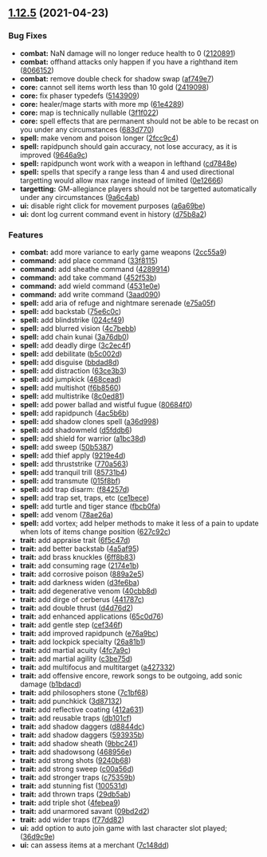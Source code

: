 ## [1.12.5](https://github.com/landoftherair/lotr2/compare/v1.12.4...v1.12.5) (2021-04-23)


### Bug Fixes

* **combat:** NaN damage will no longer reduce health to 0 ([2120891](https://github.com/landoftherair/lotr2/commit/21208919a5b2773d760be5e099a5fa6225cf100a))
* **combat:** offhand attacks only happen if you have a righthand item ([8066152](https://github.com/landoftherair/lotr2/commit/80661527d2751746aca84a8d1b26c799a24ead7d))
* **combat:** remove double check for shadow swap ([af749e7](https://github.com/landoftherair/lotr2/commit/af749e7e9ce561d45e900985927d7735d384f816))
* **core:** cannot sell items worth less than 10 gold ([2419098](https://github.com/landoftherair/lotr2/commit/241909835986098445c8bd5c851565b030ffe4bd))
* **core:** fix phaser typedefs ([5143909](https://github.com/landoftherair/lotr2/commit/514390952eb176ba458ff37316604f51499d9bfa))
* **core:** healer/mage starts with more mp ([61e4289](https://github.com/landoftherair/lotr2/commit/61e42890db642fef525ca0d60d968bbdf6de106d))
* **core:** map is technically nullable ([3f1f022](https://github.com/landoftherair/lotr2/commit/3f1f0225f4be0172aec8c68ecc7bf51d0ccc8ef7))
* **core:** spell effects that are permanent should not be able to be recast on you under any circumstances ([683d770](https://github.com/landoftherair/lotr2/commit/683d7703b05f9bad2a7f098256c430746869bc3c))
* **spell:** make venom and poison longer ([2fcc9c4](https://github.com/landoftherair/lotr2/commit/2fcc9c4e9932ca196f20c2b9cbf9aef46464924f))
* **spell:** rapidpunch should gain accuracy, not lose accuracy, as it is improved ([9646a9c](https://github.com/landoftherair/lotr2/commit/9646a9c1c98c4a78c507f0f6772085dfa1d23894))
* **spell:** rapidpunch wont work with a weapon in lefthand ([cd7848e](https://github.com/landoftherair/lotr2/commit/cd7848e85747b386b80f33dd9c6bc8c0c8726c8f))
* **spell:** spells that specify a range less than 4 and used directional targetting would allow max range instead of limited ([0e12666](https://github.com/landoftherair/lotr2/commit/0e12666a969a15093ec1207ad16f803908abaf47))
* **targetting:** GM-allegiance players should not be targetted automatically under any circumstances ([9a6c4ab](https://github.com/landoftherair/lotr2/commit/9a6c4abe61e60e56ece1b5e50abc623c5bc3d6ca))
* **ui:** disable right click for movement purposes ([a6a69be](https://github.com/landoftherair/lotr2/commit/a6a69be5d642bca6d2df03016d9fd32927229577))
* **ui:** dont log current command event in history ([d75b8a2](https://github.com/landoftherair/lotr2/commit/d75b8a24190186ca85b4d9b431ba5756040976a2))


### Features

* **combat:** add more variance to early game weapons ([2cc55a9](https://github.com/landoftherair/lotr2/commit/2cc55a9ae95e35565cf7d84d8b490b4f0cb2cc3c))
* **command:** add place command ([33f8115](https://github.com/landoftherair/lotr2/commit/33f81152f58bacb08f376522c7267b2fc00aad9e))
* **command:** add sheathe command ([4289914](https://github.com/landoftherair/lotr2/commit/42899144c2b926a27d1bc3946f88d4ae15fd7330))
* **command:** add take command ([452f53b](https://github.com/landoftherair/lotr2/commit/452f53b1c92c2da13ffe7cb618fe38ca623d5a12))
* **command:** add wield command ([4531e0e](https://github.com/landoftherair/lotr2/commit/4531e0e57e9ccefaac30a07d0e06f8c53bde9542))
* **command:** add write command ([3aad090](https://github.com/landoftherair/lotr2/commit/3aad09080b61945ced1ec4448b1a6d8b487555e0))
* **spell:** add aria of refuge and nightmare serenade ([e75a05f](https://github.com/landoftherair/lotr2/commit/e75a05fc86ec0b5815f28f994f931152ba6d1471))
* **spell:** add backstab ([75e6c0c](https://github.com/landoftherair/lotr2/commit/75e6c0cb85b5ed80a270c6d7d0f228713fab4839))
* **spell:** add blindstrike ([024cf49](https://github.com/landoftherair/lotr2/commit/024cf49bbca26994e08f8d07dd7f5d7e03b0521e))
* **spell:** add blurred vision ([4c7bebb](https://github.com/landoftherair/lotr2/commit/4c7bebb16723d85b687387c6022f6e7eb332330a))
* **spell:** add chain kunai ([3a76db0](https://github.com/landoftherair/lotr2/commit/3a76db07550c7c33121af4093aef9a8df35b702a))
* **spell:** add deadly dirge ([3c2ec4f](https://github.com/landoftherair/lotr2/commit/3c2ec4f5faf8e16f6ee086902dc95031b65456e4))
* **spell:** add debilitate ([b5c002d](https://github.com/landoftherair/lotr2/commit/b5c002d287b2770a8cc723deac7be2f5db3be594))
* **spell:** add disguise ([bbdad8d](https://github.com/landoftherair/lotr2/commit/bbdad8dba706b5dfe1fa52f8e8fd0086faafcff5))
* **spell:** add distraction ([63ce3b3](https://github.com/landoftherair/lotr2/commit/63ce3b3d83ef1350bbff8c8d2c47f22273702f81))
* **spell:** add jumpkick ([468cead](https://github.com/landoftherair/lotr2/commit/468cead7e9830589cfde56fc65b45c95810bec0e))
* **spell:** add multishot ([f6b8560](https://github.com/landoftherair/lotr2/commit/f6b8560b67ff0c111430db8e0e811c58b0bcd84e))
* **spell:** add multistrike ([8c0ed81](https://github.com/landoftherair/lotr2/commit/8c0ed813c9ac05188e554d8513494f21072b0692))
* **spell:** add power ballad and wistful fugue ([80684f0](https://github.com/landoftherair/lotr2/commit/80684f0d8c43437b05f43007475a088261cf2e54))
* **spell:** add rapidpunch ([4ac5b6b](https://github.com/landoftherair/lotr2/commit/4ac5b6bc6d345711a409b0304cf37c7fc9e92a99))
* **spell:** add shadow clones spell ([a36d998](https://github.com/landoftherair/lotr2/commit/a36d998297208d6a3bd07057fcd6aee0fffc2884))
* **spell:** add shadowmeld ([d5fddb6](https://github.com/landoftherair/lotr2/commit/d5fddb689a90ea2fe380f66265ecbe31e6fbcf23))
* **spell:** add shield for warrior ([a1bc38d](https://github.com/landoftherair/lotr2/commit/a1bc38d7329a5588a8a7b34e515205fbf8fdab8e))
* **spell:** add sweep ([50b5387](https://github.com/landoftherair/lotr2/commit/50b5387b19136cb43b510f685415ebfcf758e95a))
* **spell:** add thief apply ([9219e4d](https://github.com/landoftherair/lotr2/commit/9219e4d1c802bcfe445ba82f227f87cd38236e24))
* **spell:** add thruststrike ([770a563](https://github.com/landoftherair/lotr2/commit/770a5637685f50f7f8975d9abb29f0d0abee075d))
* **spell:** add tranquil trill ([85731b4](https://github.com/landoftherair/lotr2/commit/85731b41a81705c57ffea452835b5391a1cc7a69))
* **spell:** add transmute ([015f8bf](https://github.com/landoftherair/lotr2/commit/015f8bfeaa2b964cb1fdcddbf8eb9afaa34073bb))
* **spell:** add trap disarm: ([f84257d](https://github.com/landoftherair/lotr2/commit/f84257dbc9e2786411f419d88bd192df0dde035a))
* **spell:** add trap set, traps, etc ([ce1bece](https://github.com/landoftherair/lotr2/commit/ce1beceab81eccb93663c4106a15d44173d7ebb7))
* **spell:** add turtle and tiger stance ([fbcb0fa](https://github.com/landoftherair/lotr2/commit/fbcb0fac1302c3326d1368e495e161c16ae9a7b8))
* **spell:** add venom ([78ae26a](https://github.com/landoftherair/lotr2/commit/78ae26a8e1628fa05e59cfec8651136a431acc2c))
* **spell:** add vortex; add helper methods to make it less of a pain to update when lots of items change position ([627c92c](https://github.com/landoftherair/lotr2/commit/627c92c3a3fba8eae25f6220b0ad20caf6a0d2cb))
* **trait:** add appraise trait ([6f5c47d](https://github.com/landoftherair/lotr2/commit/6f5c47dfa7a70f9183c4a24267cb95ff54bc5d66))
* **trait:** add better backstab ([4a5af95](https://github.com/landoftherair/lotr2/commit/4a5af95977643cc426c8f6023139e9f04fe79a09))
* **trait:** add brass knuckles ([6ff8b83](https://github.com/landoftherair/lotr2/commit/6ff8b83c9bfed2b07fc108f52774d938a138cd6c))
* **trait:** add consuming rage ([2174e1b](https://github.com/landoftherair/lotr2/commit/2174e1b68a874e3eab890b4a539719a5978af3c8))
* **trait:** add corrosive poison ([889a2e5](https://github.com/landoftherair/lotr2/commit/889a2e5306861906c7dacc969a24dd655203b8ce))
* **trait:** add darkness widen ([d3fe6ba](https://github.com/landoftherair/lotr2/commit/d3fe6ba5365cb8ac4cc1d283d9f1eac4c229a3fd))
* **trait:** add degenerative venom ([40cbb8d](https://github.com/landoftherair/lotr2/commit/40cbb8d8cc976c84ee2259e054ee2d533c8174d0))
* **trait:** add dirge of cerberus ([441787c](https://github.com/landoftherair/lotr2/commit/441787c03c743cfded297cd3f724016a20a7b127))
* **trait:** add double thrust ([d4d76d2](https://github.com/landoftherair/lotr2/commit/d4d76d263f725a6d1701b2a14345ad5f81114aa8))
* **trait:** add enhanced applications ([65c0d76](https://github.com/landoftherair/lotr2/commit/65c0d761b7fffdbaf91aa8c32d65e76f687e2559))
* **trait:** add gentle step ([cef346f](https://github.com/landoftherair/lotr2/commit/cef346fa89b7e9611f6b9e90f183b195b7da9505))
* **trait:** add improved rapidpunch ([e76a9bc](https://github.com/landoftherair/lotr2/commit/e76a9bc5d8deb49d3f3f8f0ff29dc19684c87ef7))
* **trait:** add lockpick specialty ([26a81b1](https://github.com/landoftherair/lotr2/commit/26a81b1b0e76a0925ef92e4d97c3757f04ac1beb))
* **trait:** add martial acuity ([4fc7a9c](https://github.com/landoftherair/lotr2/commit/4fc7a9c5b7e54f81897defd9aa211892321654a1))
* **trait:** add martial agility ([c3be75d](https://github.com/landoftherair/lotr2/commit/c3be75de181f8a10225f7a20ce276405b55bd47a))
* **trait:** add multifocus and multitarget ([a427332](https://github.com/landoftherair/lotr2/commit/a4273323af0a78a95a715c8453f9b658c233a214))
* **trait:** add offensive encore, rework songs to be outgoing, add sonic damage ([b1bdacd](https://github.com/landoftherair/lotr2/commit/b1bdacd4fe7dd416f67922ee36f786140eba3114))
* **trait:** add philosophers stone ([7c1bf68](https://github.com/landoftherair/lotr2/commit/7c1bf6860185107a8aa7f3968cfc70ea566486c8))
* **trait:** add punchkick ([3d87132](https://github.com/landoftherair/lotr2/commit/3d871327a65f161ba6e02ac154c573e208ad5b90))
* **trait:** add reflective coating ([412a631](https://github.com/landoftherair/lotr2/commit/412a6318899168f3edb836f1203b5a34fa9c98aa))
* **trait:** add reusable traps ([db101cf](https://github.com/landoftherair/lotr2/commit/db101cf18b90137efe43cdd862808c9a522731eb))
* **trait:** add shadow daggers ([d8844dc](https://github.com/landoftherair/lotr2/commit/d8844dc726bc334e82cc9a40ae6e6c850c10109f))
* **trait:** add shadow daggers ([593935b](https://github.com/landoftherair/lotr2/commit/593935b9d6c8ad760c2ff0b40affe27e4d235ab0))
* **trait:** add shadow sheath ([9bbc241](https://github.com/landoftherair/lotr2/commit/9bbc2418b294c631bb839eebf26d3eb714674355))
* **trait:** add shadowsong ([468956e](https://github.com/landoftherair/lotr2/commit/468956e4f8ae2125115b977105499c9cf6e8227a))
* **trait:** add strong shots ([9240b68](https://github.com/landoftherair/lotr2/commit/9240b68183f7a6a3029c3bb8bfc5b9f7f53c3282))
* **trait:** add strong sweep ([c00a56d](https://github.com/landoftherair/lotr2/commit/c00a56d9084de38c2f87293fac607f2f042f7e88))
* **trait:** add stronger traps ([c75359b](https://github.com/landoftherair/lotr2/commit/c75359b43420f093f89549a6062e0a448e734a1f))
* **trait:** add stunning fist ([100531d](https://github.com/landoftherair/lotr2/commit/100531d8892c39c13218f202f222d69b812f0ea1))
* **trait:** add thrown traps ([29db5ab](https://github.com/landoftherair/lotr2/commit/29db5ab0e790fbd655f23d7bc263b2e31d56b2a9))
* **trait:** add triple shot ([4febea9](https://github.com/landoftherair/lotr2/commit/4febea9917d895bfef06901a4d655483ae325ded))
* **trait:** add unarmored savant ([09bd2d2](https://github.com/landoftherair/lotr2/commit/09bd2d2f7d41a6722f2674f08c9c5bb5b29f068b))
* **trait:** add wider traps ([f77dd82](https://github.com/landoftherair/lotr2/commit/f77dd826298ecf550f6f351c6f2c51c3c1bcda30))
* **ui:** add option to auto join game with last character slot played; ([36d9c9e](https://github.com/landoftherair/lotr2/commit/36d9c9eb4a8b61030c1918ba2edef776fac23c52))
* **ui:** can assess items at a merchant ([7c148dd](https://github.com/landoftherair/lotr2/commit/7c148dd50128627be42f2ed9021c3f19642c5d38))



